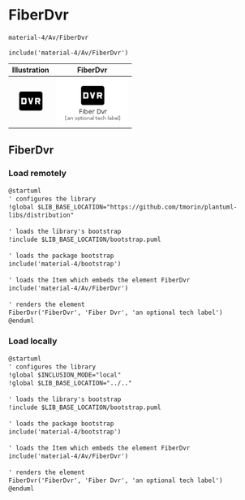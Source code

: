 # FiberDvr


```text
material-4/Av/FiberDvr
```

```text
include('material-4/Av/FiberDvr')
```



| Illustration | FiberDvr |
| :---: | :---: |
| ![illustration for Illustration](../../material-4/Av/FiberDvr.png) | ![illustration for FiberDvr](../../material-4/Av/FiberDvr.Local.png) |




## FiberDvr

### Load remotely
```plantuml
@startuml
' configures the library
!global $LIB_BASE_LOCATION="https://github.com/tmorin/plantuml-libs/distribution"

' loads the library's bootstrap
!include $LIB_BASE_LOCATION/bootstrap.puml

' loads the package bootstrap
include('material-4/bootstrap')

' loads the Item which embeds the element FiberDvr
include('material-4/Av/FiberDvr')

' renders the element
FiberDvr('FiberDvr', 'Fiber Dvr', 'an optional tech label')
@enduml
```

### Load locally
```plantuml
@startuml
' configures the library
!global $INCLUSION_MODE="local"
!global $LIB_BASE_LOCATION="../.."

' loads the library's bootstrap
!include $LIB_BASE_LOCATION/bootstrap.puml

' loads the package bootstrap
include('material-4/bootstrap')

' loads the Item which embeds the element FiberDvr
include('material-4/Av/FiberDvr')

' renders the element
FiberDvr('FiberDvr', 'Fiber Dvr', 'an optional tech label')
@enduml
```

